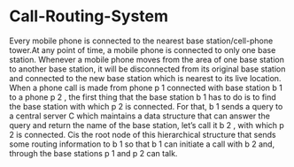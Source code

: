 # Call-Routing-System
Every mobile phone is connected to the nearest base station/cell-phone tower.At any point of time, a mobile phone is connected to only one base station. Whenever a mobile phone moves from the area of one base station to another base station, it will be disconnected from its original base station and connected to the new base station which is nearest to its live location. When a phone call is made from phone p 1 connected with base station b 1 to a phone p 2 , the first thing that the base station b 1 has to do is to find the base station with which p 2 is connected. For that, b 1 sends a query to a central server C which maintains a data structure that can answer the query and return the name of the base station, let’s call it b 2 , with which p 2 is connected. Cis the root node of this hierarchical structure that sends some routing information to b 1 so that b 1 can initiate a call with b 2 and, through the base stations p 1 and p 2 can talk.
